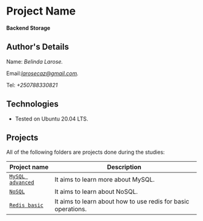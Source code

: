 # Project Name
**Backend Storage**

## Author's Details
Name: *Belinda Larose.*

Email:*larosecaz@gmail.com.*

Tel: *+250788330821*

## Technologies
* Tested on Ubuntu 20.04 LTS.

## Projects
All of the following folders are projects done during the studies:

| Project name | Description |
| ------------ | ----------- |
| [`MySQL advanced`](https://github.com/Belinda1704/alu-web_back_end/tree/master/MySQL_Advanced) | It aims to learn more about MySQL.|
| [`NoSQL`](https://github.com/Belinda1704/alu-web_back_end/tree/master/NoSQL) | It aims to learn about NoSQL.|
| [`Redis basic`](https://github.com/Belinda1704/alu-web_back_end/tree/master/0x0B_redis_basic) | It aims to learn about how to use redis for basic operations.|
